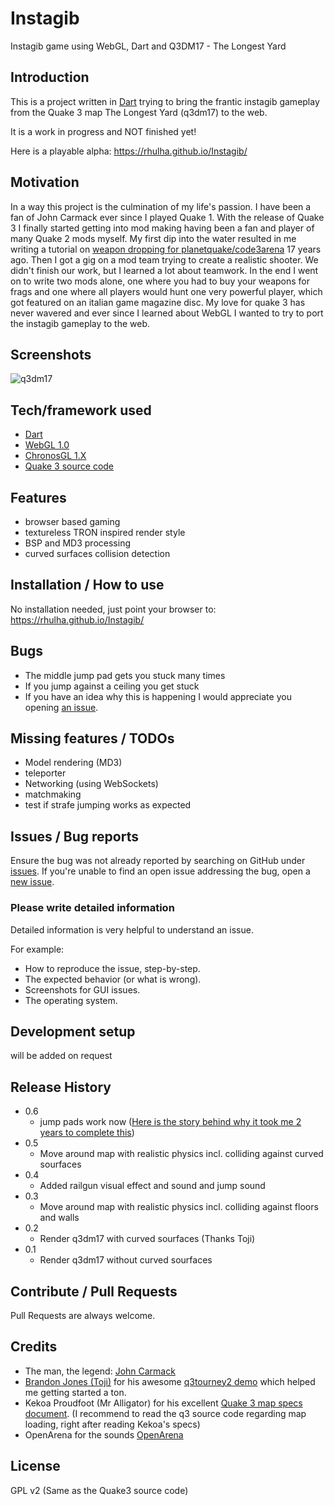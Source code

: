 # Instagib
Instagib game using WebGL, Dart and Q3DM17 - The Longest Yard

## Introduction

This is a project written in [Dart](https://www.dartlang.org/) trying to bring the frantic instagib gameplay from the Quake 3 map The Longest Yard (q3dm17) to the web.

It is a work in progress and NOT finished yet!

Here is a playable alpha: https://rhulha.github.io/Instagib/


## Motivation
In a way this project is the culmination of my life's passion.
I have been a fan of John Carmack ever since I played Quake 1.
With the release of Quake 3 I finally started getting into mod making having been a fan and player of many Quake 2 mods myself.
My first dip into the water resulted in me writing a tutorial on [weapon dropping for planetquake/code3arena](https://www.quakewiki.net/archives/code3arena/tutorials/tutorial22.shtml) 17 years ago.
Then I got a gig on a mod team trying to create a realistic shooter.
We didn't finish our work, but I learned a lot about teamwork.
In the end I went on to write two mods alone, one where you had to buy your weapons for frags and one where all players would hunt one very powerful player, which got featured on an italian game magazine disc.
My love for quake 3 has never wavered and ever since I learned about WebGL I wanted to try to port the instagib gameplay to the web.

## Screenshots
![q3dm17](https://i.imgur.com/wu7xEVM.png)

## Tech/framework used
* [Dart](https://www.dartlang.org/)
* [WebGL 1.0](https://www.khronos.org/registry/webgl/specs/1.0/)
* [ChronosGL 1.X](https://github.com/ChronosTeam/ChronosGL)
* [Quake 3 source code](https://github.com/id-Software/Quake-III-Arena)

## Features
* browser based gaming
* textureless TRON inspired render style
* BSP and MD3 processing
* curved surfaces collision detection

## Installation / How to use
No installation needed, just point your browser to: https://rhulha.github.io/Instagib/

## Bugs
* The middle jump pad gets you stuck many times
* If you jump against a ceiling you get stuck
* If you have an idea why this is happening I would appreciate you opening [an issue](https://github.com/rhulha/Instagib/issues/new).

## Missing features / TODOs
* Model rendering (MD3)
* teleporter
* Networking (using WebSockets)
* matchmaking
* test if strafe jumping works as expected

## Issues / Bug reports
Ensure the bug was not already reported by searching on GitHub under [issues](https://github.com/rhulha/Instagib/issues). If you're unable to find an open issue addressing the bug, open a [new issue](https://github.com/rhulha/Instagib/issues/new).

### Please write detailed information
Detailed information is very helpful to understand an issue.

For example:
* How to reproduce the issue, step-by-step.
* The expected behavior (or what is wrong).
* Screenshots for GUI issues.
* The operating system.

## Development setup

will be added on request

## Release History

* 0.6
    * jump pads work now ([Here is the story behind why it took me 2 years to complete this](http://instagib.hulha.net/my-jump-pad-story.html))
* 0.5
    * Move around map with realistic physics incl. colliding against curved sourfaces
* 0.4
    * Added railgun visual effect and sound and jump sound
* 0.3
    * Move around map with realistic physics incl. colliding against floors and walls
* 0.2
    * Render q3dm17 with curved sourfaces (Thanks Toji)
* 0.1
    * Render q3dm17 without curved sourfaces

## Contribute / Pull Requests
Pull Requests are always welcome. 

## Credits
* The man, the legend: [John Carmack](https://twitter.com/id_aa_carmack)
* [Brandon Jones (Toji)](http://blog.tojicode.com/) for his awesome [q3tourney2 demo](http://media.tojicode.com/q3bsp/) which helped me getting started a ton.
* Kekoa Proudfoot (Mr Alligator) for his excellent [Quake 3 map specs document](http://www.mralligator.com/q3/). (I recommend to read the q3 source code regarding map loading, right after reading Kekoa's specs)
* OpenArena for the sounds [OpenArena](http://www.openarena.ws)

## License
GPL v2 (Same as the Quake3 source code)

